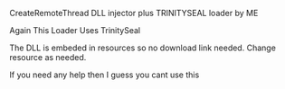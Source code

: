 CreateRemoteThread DLL injector plus TRINITYSEAL loader by ME

Again This Loader Uses TrinitySeal

The DLL is embeded in resources so no download link needed. Change resource as needed.


If you need any help then I guess you cant use this
